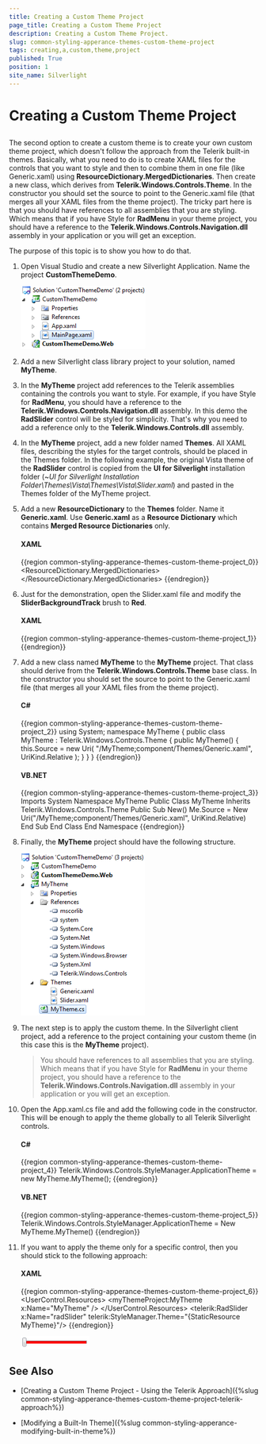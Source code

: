 ```yaml
---
title: Creating a Custom Theme Project
page_title: Creating a Custom Theme Project
description: Creating a Custom Theme Project.
slug: common-styling-apperance-themes-custom-theme-project
tags: creating,a,custom,theme,project
published: True
position: 1
site_name: Silverlight
---
```


# Creating a Custom Theme Project



## 

The second option to create a custom theme is to create your own custom theme project, which doesn't follow the approach from the Telerik built-in themes. Basically, what you need to do is to create XAML files for the controls that you want to style and then to combine them in one file (like Generic.xaml) using __ResourceDictionary.MergedDictionaries__. Then create a new class, which derives from __Telerik.Windows.Controls.Theme__. In the constructor you should set the source to point to the Generic.xaml file (that merges all your XAML files from the theme project). The tricky part here is that you should have references to all assemblies that you are styling. Which means that if you have Style for __RadMenu__ in your theme project, you should have a reference to the __Telerik.Windows.Controls.Navigation.dll__ assembly in your application or you will get an exception.

The purpose of this topic is to show you how to do that.

1. Open Visual Studio and create a new Silverlight Application. Name the project __CustomThemeDemo__.

	![Common Styling Theming Creating Custom Theme 010](images/Common_StylingTheming_Creating_Custom_Theme_010.png)

1. Add a new Silverlight class library project to your solution, named __MyTheme__.

1. In the __MyTheme__ project add references to the Telerik assemblies containing the controls you want to style. For example, if you have Style for __RadMenu__, you should have a reference to the __Telerik.Windows.Controls.Navigation.dll__ assembly. In this demo the __RadSlider__ control will be styled for simplicity. That's why you need to add a reference only to the __Telerik.Windows.Controls.dll__ assembly.

1. In the __MyTheme__ project, add a new folder named __Themes__. All XAML files, describing the styles for the target controls, should be placed in the Themes folder. In the following example, the original Vista theme of the __RadSlider__ control is copied from the __UI for Silverlight__ installation folder (~*UI for Silverlight Installation Folder\Themes\Vista\Themes\Vista\Slider.xaml*) and pasted in the Themes folder of the MyTheme project.

1. Add a new __ResourceDictionary__ to the __Themes__ folder. Name it __Generic.xaml__. Use __Generic.xaml__ as a __Resource Dictionary__ which contains __Merged Resource Dictionaries__ only.
	
	#### __XAML__
	
	{{region common-styling-apperance-themes-custom-theme-project_0}}
		<ResourceDictionary
		    xmlns="http://schemas.microsoft.com/winfx/2006/xaml/presentation" 
		    xmlns:x="http://schemas.microsoft.com/winfx/2006/xaml">
		    <ResourceDictionary.MergedDictionaries>
		        <ResourceDictionary Source="/MyTheme;component/Themes/Slider.xaml" />
		    </ResourceDictionary.MergedDictionaries>
		</ResourceDictionary>
		{{endregion}}



1. Just for the demonstration, open the Slider.xaml file and modify the __SliderBackgroundTrack__ brush to __Red__.
	
	#### __XAML__
	
	{{region common-styling-apperance-themes-custom-theme-project_1}}
		<SolidColorBrush x:Key="SliderBackgroundTrack" Color="Red" />
		{{endregion}}


1. Add a new class named __MyTheme__ to the __MyTheme__ project. That class should derive from the __Telerik.Windows.Controls.Theme__ base class. In the constructor you should set the source to point to the Generic.xaml file (that merges all your XAML files from the theme project).

	#### __C#__
	
	{{region common-styling-apperance-themes-custom-theme-project_2}}
		using System;
		namespace MyTheme
		{
		    public class MyTheme : Telerik.Windows.Controls.Theme
		    {
		        public MyTheme()
		        {
		            this.Source = new Uri( "/MyTheme;component/Themes/Generic.xaml", UriKind.Relative );
		        }
		    }
		}
		{{endregion}}
	
	
	#### __VB.NET__
	
	{{region common-styling-apperance-themes-custom-theme-project_3}}
		Imports System
		Namespace MyTheme
		 Public Class MyTheme
		  Inherits Telerik.Windows.Controls.Theme
		  Public Sub New()
		   Me.Source = New Uri("/MyTheme;component/Themes/Generic.xaml", UriKind.Relative)
		  End Sub
		 End Class
		End Namespace
		{{endregion}}


1. Finally, the __MyTheme__ project should have the following structure.

	![Common Styling Theming Creating Custom Theme 020](images/Common_StylingTheming_Creating_Custom_Theme_020.png)


1. The next step is to apply the custom theme. In the Silverlight client project, add a reference to the project containing your custom theme (in this case this is the __MyTheme__ project). 

	>You should have references to all assemblies that you are styling. Which means that if you have Style for __RadMenu__ in your theme project, you should have a reference to the __Telerik.Windows.Controls.Navigation.dll__ assembly in your application or you will get an exception.


1. Open the App.xaml.cs file and add the following code in the constructor. This will be enough to apply the theme globally to all Telerik Silverlight controls.

	#### __C#__
	
	{{region common-styling-apperance-themes-custom-theme-project_4}}
		Telerik.Windows.Controls.StyleManager.ApplicationTheme = new MyTheme.MyTheme();
		{{endregion}}
	
	
	
	#### __VB.NET__
	
	{{region common-styling-apperance-themes-custom-theme-project_5}}
		Telerik.Windows.Controls.StyleManager.ApplicationTheme = New MyTheme.MyTheme()
		{{endregion}}



1. If you want to apply the theme only for a specific control, then you should stick to the following approach:

	#### __XAML__
	
	{{region common-styling-apperance-themes-custom-theme-project_6}}
		<UserControl.Resources>
		    <myThemeProject:MyTheme x:Name="MyTheme" />
		</UserControl.Resources>
		<Grid x:Name="LayoutRoot"
		        Background="White" Margin="50">
		    <telerik:RadSlider x:Name="radSlider"
		                        telerik:StyleManager.Theme="{StaticResource MyTheme}"/>
		</Grid>
		{{endregion}}
	
	
	![Common Styling Theming Creating Custom Theme 030](images/Common_StylingTheming_Creating_Custom_Theme_030.png)


## See Also

 * [Creating a Custom Theme Project - Using the Telerik Approach]({%slug common-styling-apperance-themes-custom-theme-project-telerik-approach%})

 * [Modifying a Built-In Theme]({%slug common-styling-apperance-modifying-built-in-theme%})

